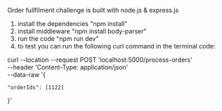 Order fullfilment challenge is built with node.js & express.js

1. install the dependencies "npm install"
2. install middleware "npm install body-parser"
3. run the code "npm run dev"
4. to test you can run the following curl command in the terminal code:

curl --location --request POST 'localhost:5000/process-orders' \
--header 'Content-Type: application/json' \
--data-raw '{

    "orderIds": [1122]

}'
